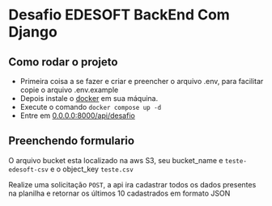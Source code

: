 # Desafio EDESOFT BackEnd Com Django

## Como rodar o projeto
- Primeira coisa a se fazer e criar e preencher o arquivo .env, para facilitar copie o arquivo .env.example
- Depois instale o [docker](https://www.docker.com/) em sua máquina.
- Execute o comando `docker compose up -d`
- Entre em [0.0.0.0:8000/api/desafio](0.0.0.0:8000/api/desafio)

## Preenchendo formulario

O arquivo bucket esta localizado na aws S3, seu bucket_name e `teste-edesoft-csv` e o object_key `teste.csv`

Realize uma solicitação `POST`, a api ira cadastrar todos os dados presentes na planilha e retornar os últimos 10 cadastrados em formato JSON
